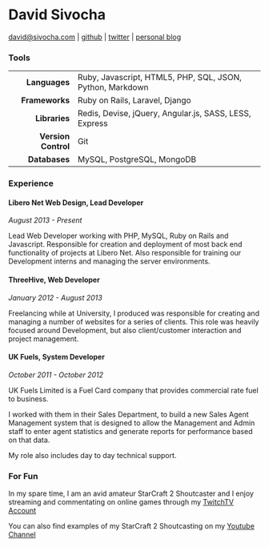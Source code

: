 David Sivocha
================

david@sivocha.com | 
[github](https://github.com/davidsivocha) | 
[twitter](https://twitter.com/daelach) | 
[personal blog](http://sivocha.com)

### Tools

|                     |                                                           |
|--------------------:|:----------------------------------------------------------|
|       **Languages** | Ruby, Javascript, HTML5, PHP, SQL, JSON, Python, Markdown |
|      **Frameworks** | Ruby on Rails, Laravel, Django                            |
|       **Libraries** | Redis, Devise, jQuery, Angular.js, SASS, LESS, Express    |
| **Version Control** | Git                                                       |
|       **Databases** | MySQL, PostgreSQL, MongoDB                                |

### Experience

#### Libero Net Web Design, Lead Developer
*August 2013 - Present*

Lead Web Developer working with PHP, MySQL, Ruby on Rails and Javascript. Responsible for creation and deployment of most back end functionality of projects at Libero Net. Also responsible for training our Development interns and managing the server environments. 

#### ThreeHive, Web Developer
*January 2012 - August 2013*

Freelancing while at University, I produced was responsible for creating and managing a number of websites for a series of clients. This role was heavily focused around Development, but also client/customer interaction and project management.


#### UK Fuels, System Developer
*October 2011 - October 2012*

UK Fuels Limited is a Fuel Card company that provides commercial rate fuel to business.

I worked with them in their Sales Department, to build a new Sales Agent Management system that is designed to allow the Management and Admin staff to enter agent statistics and generate reports for performance based on that data.

My role also includes day to day technical support.

### For Fun

In my spare time, I am an avid amateur StarCraft 2 Shoutcaster and I enjoy streaming and commentating on online games through my [TwitchTV Account](http://twitch.tv/daelach)

You can also find examples of my StarCraft 2 Shoutcasting on my [Youtube Channel](http://youtube.com/daelach)